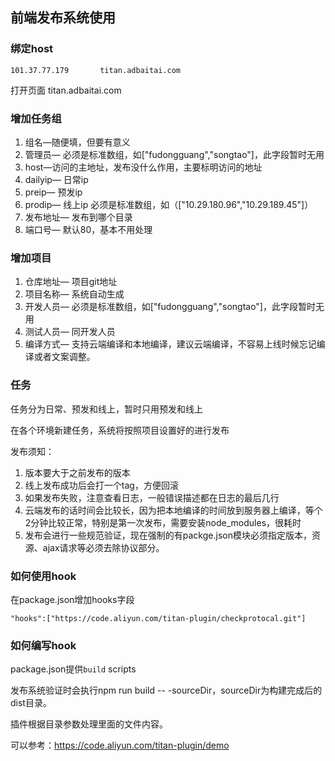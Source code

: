 ## 前端发布系统使用

### 绑定host

```
101.37.77.179		titan.adbaitai.com
```

打开页面 titan.adbaitai.com



### 增加任务组

1. 组名—随便填，但要有意义
2. 管理员— 必须是标准数组，如["fudongguang","songtao"]，此字段暂时无用
3. host—访问的主地址，发布没什么作用，主要标明访问的地址
4. dailyip— 日常ip
5. preip— 预发ip
6. prodip— 线上ip 必须是标准数组，如（["10.29.180.96","10.29.189.45"]）
7. 发布地址— 发布到哪个目录
8. 端口号— 默认80，基本不用处理



### 增加项目

1. 仓库地址— 项目git地址
2. 项目名称— 系统自动生成
3. 开发人员—  必须是标准数组，如["fudongguang","songtao"]，此字段暂时无用
4. 测试人员— 同开发人员
5. 编译方式— 支持云端编译和本地编译，建议云端编译，不容易上线时候忘记编译或者文案调整。



### 任务

任务分为日常、预发和线上，暂时只用预发和线上

在各个环境新建任务，系统将按照项目设置好的进行发布

发布须知：

1. 版本要大于之前发布的版本
2. 线上发布成功后会打一个tag，方便回滚
3. 如果发布失败，注意查看日志，一般错误描述都在日志的最后几行
4. 云端发布的话时间会比较长，因为把本地编译的时间放到服务器上编译，等个2分钟比较正常，特别是第一次发布，需要安装node_modules，很耗时
5. 发布会进行一些规范验证，现在强制的有packge.json模块必须指定版本，资源、ajax请求等必须去除协议部分。



### 如何使用hook

在package.json增加hooks字段

```
"hooks":["https://code.aliyun.com/titan-plugin/checkprotocal.git"]
```



### 如何编写hook

package.json提供`build` scripts

发布系统验证时会执行npm run build -- -sourceDir，sourceDir为构建完成后的dist目录。

插件根据目录参数处理里面的文件内容。

可以参考：https://code.aliyun.com/titan-plugin/demo




